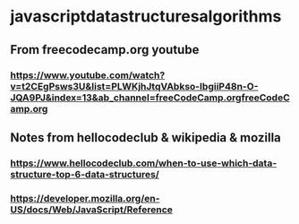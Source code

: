 # javascriptdatastructuresalgorithms


## From freecodecamp.org youtube
### https://www.youtube.com/watch?v=t2CEgPsws3U&list=PLWKjhJtqVAbkso-IbgiiP48n-O-JQA9PJ&index=13&ab_channel=freeCodeCamp.orgfreeCodeCamp.org


## Notes from hellocodeclub & wikipedia & mozilla
### https://www.hellocodeclub.com/when-to-use-which-data-structure-top-6-data-structures/
### https://developer.mozilla.org/en-US/docs/Web/JavaScript/Reference